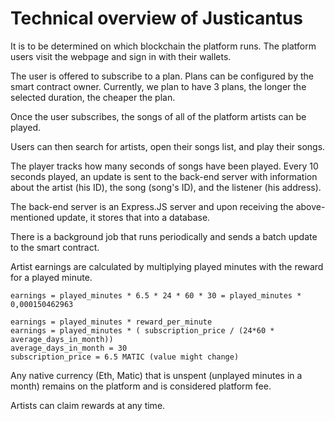 # Technical overview of Justicantus

It is to be determined on which blockchain the platform runs.
The platform users visit the webpage and sign in with their wallets.

The user is offered to subscribe to a plan.
Plans can be configured by the smart contract owner.
Currently, we plan to have 3 plans, the longer the selected duration, the cheaper the plan.

Once the user subscribes, the songs of all of the platform artists can be played.

Users can then search for artists, open their songs list, and play their songs.

The player tracks how many seconds of songs have been played.
Every 10 seconds played, an update is sent to the back-end server with information about
the artist (his ID), the song (song's ID), and the listener (his address).

The back-end server is an Express.JS server and upon receiving the above-mentioned update,
it stores that into a database.

There is a background job that runs periodically and sends a batch update to the smart contract.

Artist earnings are calculated by multiplying played minutes with the reward for a played minute.

```
earnings = played_minutes * 6.5 * 24 * 60 * 30 = played_minutes * 0,000150462963

earnings = played_minutes * reward_per_minute
earnings = played_minutes * ( subscription_price / (24*60 * average_days_in_month))
average_days_in_month = 30
subscription_price = 6.5 MATIC (value might change)
```

Any native currency (Eth, Matic) that is unspent (unplayed minutes in a month) remains on the platform and is considered
platform fee.

Artists can claim rewards at any time.



